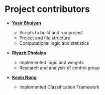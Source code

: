 Project contributors
============================================

* **[Yasir Bhuiyan](https://github.com/ybhuiyan94)**

  * Scripts to build and run project
  * Project and file structure
  * Computational logic and statistics
  
* **[Riyazh Dholakia](https://github.com/riyazhdholakia)**

  * Implemented logic and weights
  * Research and analysis of control group
  
* **[Kevin Nong](https://github.com/knong1)**

  * Implemented Classification Framework
